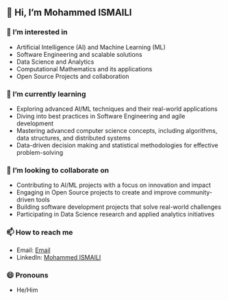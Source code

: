 ## 👋 Hi, I’m Mohammed ISMAILI

### 👀 I’m interested in
 - Artificial Intelligence (AI) and Machine Learning (ML)
 - Software Engineering and scalable solutions
 - Data Science and Analytics
 - Computational Mathematics and its applications
 - Open Source Projects and collaboration

### 🌱 I’m currently learning
- Exploring advanced AI/ML techniques and their real-world applications
- Diving into best practices in Software Engineering and agile development
- Mastering advanced computer science concepts, including algorithms, data structures, and distributed systems
- Data-driven decision making and statistical methodologies for effective problem-solving
### 💞️ I’m looking to collaborate on
- Contributing to AI/ML projects with a focus on innovation and impact
- Engaging in Open Source projects to create and improve community-driven tools
- Building software development projects that solve real-world challenges
- Participating in Data Science research and applied analytics initiatives

### 📫 How to reach me
- Email: [Email](mailto:mohammedismaili.2004@gmail.com)
- LinkedIn: [Mohammed ISMAILI](https://www.linkedin.com/in/mohammed-ismaili-718b63256/)

### 😄 Pronouns
- He/Him


